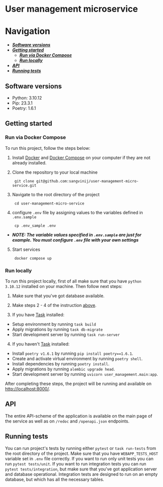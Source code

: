 # User management microservice

# Navigation
* ***[Software versions](#software-versions)***
* ***[Getting started](#getting-started)***
   * ***[Run via Docker Compose](#run-via-docker-compose)***
   * ***[Run locally](#run-locally)***
* ***[API](#api)***
* ***[Running tests](#running-tests)***

## Software versions
- Python: 3.10.12
- Pip: 23.3.1
- Poetry: 1.6.1

## Getting started
### Run via Docker Compose
To run this project, follow the steps below:
1. Install [Docker](https://docs.docker.com/engine/install/) and [Docker Compose](https://docs.docker.com/compose/install/) on your computer if they are not already installed.
2. Clone the repository to your local machine

        git clone git@github.com:sangvinij/user-management-micro-service.git
3. Navigate to the root directory of the project

        cd user-management-micro-service


4. configure `.env` file by assigning values to the variables defined in `.env.sample`

        cp .env_sample .env

 - ***NOTE: The variable values specified in `.env.sample` are just for example. You must configure `.env` file with your own settings***
 5. Start services

         docker compose up

### Run locally
To run this project locally, first of all make sure that you have `python 3.10.12` installed on your machine. Then follow next steps:
1. Make sure that you've got database available.
2. Make steps 2 - 4 of the instruction [above](#run-via-docker-compose).

3. If you have [Task](https://taskfile.dev/) installed:
 - Setup environment by running `task build`
 - Apply migrations by running `task db-migrate`
 - Start development server by running `task run-server`

4. If you haven't [Task](https://taskfile.dev/) installed:
 - Install `poetry v1.6.1` by running `pip install poetry==1.6.1`. 
 - Create and activate virtual environment by running `poetry shell`. 
 - Install dependencies by running `poetry install`. 
 - Apply migrations by running `alembic upgrade head`. 
 - Start development server by running `uvicorn user_management.main:app`.

After completing these steps, the project will be running and available on [http://localhost:8000/](http://localhost:8000/).

## API
The entire API-scheme of the application is available on the main page of the service as well as on
`/redoc` and `/openapi.json` endpoints.

## Running tests
You can run project's tests by running either `pytest` or `task run-tests` from the root directory of
the project. Make sure that you have `WEBAPP_TESTS_HOST` variable set in `.env` file correctly.
If you want to run only unit tests you can run `pytest tests/unit`.
If you want to run integration tests you can run `pytest tests/integration`, but make sure that you've got 
application server and database operational. Integration tests are designed to run on an empty database, 
but which has all the necessary tables.
